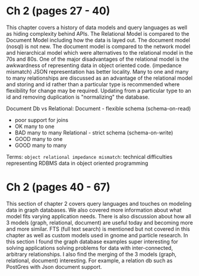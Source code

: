 # Ch 2 (pages 27 - 40)

This chapter covers a history of data models and query languages as well as hiding complexity behind APIs. The Relational Model is compared to the Document Model including how the data is layed out. The document model (nosql) is not new. The document model is compared to the network model and hierarchical model which were alternatives to the relational model in the 70s and 80s. One of the major disadvantages of the relational model is the awkwardness of representing data in object oriented code. (impedance mismatch) JSON representation has better locality. Many to one and many to many relationships are discussed as an advantage of the relational model and storing and id rather than a particular type is recommended where flexibility for change may be required. Updating from a particular type to an id and removing duplication is "normalizing" the database. 

Document Db vs Relational:
Document - flexible schema (schema-on-read)
 - poor support for joins
 - OK many to one
 - BAD many to many
Relational - strict schema (schema-on-write)
 - GOOD many to one
 - GOOD many to many

Terms:
`object relational impedance mismatch`: technical difficulties representing RDBMS data in object oriented programming 

# Ch 2 (pages 40 - 67)

This section of chapter 2 covers query languages and touches on modeling data in graph databases. We also covered more information about what model fits varying application needs. There is also discussion about how all 3 models (graph, relational, document) are useful today and becoming more and more similar. FTS (full text search) is mentioned but not covered in this chapter as well as custom models used in gnome and particle research. In this section I found the graph database examples super interesting for solving applications solving problems for data with inter-connected, arbitrary relationships. I also find the merging of the 3 models (graph, relational, document) interesting. For example, a relation db such as PostGres with Json document support.